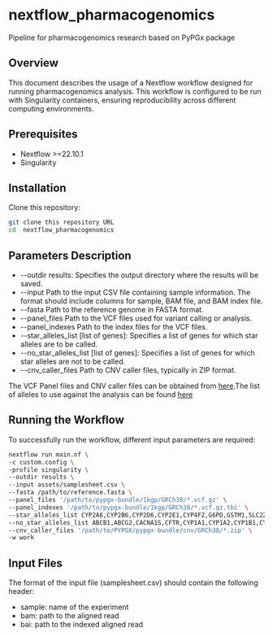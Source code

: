 # nextflow_pharmacogenomics
Pipeline for pharmacogenomics research based on PyPGx package

## Overview
This document describes the usage of a Nextflow workflow designed for running pharmacogenomics analysis. This workflow is configured to be run with Singularity containers, ensuring reproducibility across different computing environments.

## Prerequisites
- Nextflow >=22.10.1
- Singularity

## Installation
Clone this repository:
```bash
git clone this repository URL
cd  nextflow_pharmacogenomics
```

## Parameters Description
- --outdir results: Specifies the output directory where the results will be saved.
- --input Path to the input CSV file containing sample information. The format should include columns for sample, BAM file, and BAM index file.
- --fasta Path to the reference genome in FASTA format.
- --panel_files Path to the VCF files used for variant calling or analysis.
- --panel_indexes Path to the index files for the VCF files.
- --star_alleles_list [list of genes]: Specifies a list of genes for which star alleles are to be called.
- --no_star_alleles_list [list of genes]: Specifies a list of genes for which star alleles are not to be called.
- --cnv_caller_files Path to CNV caller files, typically in ZIP format.

The VCF Panel files and CNV caller files can be obtained from [here](https://pypgx.readthedocs.io/en/latest/).The list of alleles to use against the analysis can be found [here](https://pypgx.readthedocs.io/en/latest/genes.html)


## Running the Workflow
To successfully run the workflow, different input parameters are required:

```bash
nextflow run main.nf \
-c custom.config \
-profile singularity \
--outdir results \
--input assets/samplesheet.csv \
--fasta /path/to/reference.fasta \
--panel_files '/path/to/pypgx-bundle/1kgp/GRCh38/*.vcf.gz' \
--panel_indexes '/path/to/pypgx-bundle/1kgp/GRCh38/*.vcf.gz.tbi' \
--star_alleles_list CYP2A6,CYP2B6,CYP2D6,CYP2E1,CYP4F2,G6PD,GSTM1,SLC22A2,SULT1A1,UGT1A4,UGT2B15,UGT2B17 \
--no_star_alleles_list ABCB1,ABCG2,CACNA1S,CFTR,CYP1A1,CYP1A2,CYP1B1,CYP2A13,CYP2C8,CYP2C9,CYP2C19,CYP2F1,CYP2J2,CYP2R1,CYP2S1,CYP2W1,CYP3A4,CYP3A5,CYP3A7,CYP3A43,CYP4A11,CYP4A22,CYP4B1,CYP17A1,CYP19A1,CYP26A1,DPYD,F5,GSTP1,IFNL3,NAT1,NAT2,NUDT15,POR,PTGIS,RYR1,SLC15A2,SLCO1B1,SLCO1B3,SLCO2B1,TBXAS1,TPMT,UGT1A1,UGT2B7,VKORC1,XPC \
--cnv_caller_files '/path/to/PYPGX/pypgx-bundle/cnv/GRCh38/*.zip' \
-w work
```
## Input Files
The format of the input file (samplesheet.csv) should contain the following header:

- sample: name of the experiment
- bam: path to the aligned read
- bai: path to the indexed aligned read

